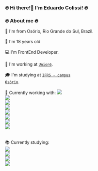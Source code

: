 ### 🔥 Hi there!👋 I'm Eduardo Colissi! 🔥

### 🔥 About me 🔥
📍 I'm from Osório, Rio Grande do Sul, Brazil. <br />
<br />
📆 I'm 18 years old <br />
<br />
💻 I'm FrontEnd Developer. <br />
<br />
🚀 I'm working at <code><a href='https://github.com/Union6'>Union6</a></code>. <br />
<br />
🎓 I'm studying at <code><a href='https://ifrs.edu.br/osorio/'>IFRS - campus Osório</a></code>. <br />
<br />
💾 Currently working with: <code><img src='https://img.shields.io/badge/HTML5-E34F26?style=for-the-badge&logo=html5&logoColor=white'/> <img src='https://img.shields.io/badge/CSS3-1572B6?style=for-the-badge&logo=css3&logoColor=white'/> <img src='https://img.shields.io/badge/Ant%20Design-1890FF?style=for-the-badge&logo=antdesign&logoColor=white' /> <img src='https://img.shields.io/badge/JavaScript-F7DF1E?style=for-the-badge&logo=javascript&logoColor=black'/> <img src='https://img.shields.io/badge/TypeScript-007ACC?style=for-the-badge&logo=typescript&logoColor=white'/> <img src='https://img.shields.io/badge/next.js-000000?style=for-the-badge&logo=nextdotjs&logoColor=white'/> <img src='https://img.shields.io/badge/Node.js-339933?style=for-the-badge&logo=nodedotjs&logoColor=white'/> <img src='https://img.shields.io/badge/React-20232A?style=for-the-badge&logo=react&logoColor=61DAFB'/> </code> <br />
<br />
📚 Currently studying: <code> <img src='https://img.shields.io/badge/firebase-ffca28?style=for-the-badge&logo=firebase&logoColor=black'/> <img src='https://img.shields.io/badge/Java-ED8B00?style=for-the-badge&logo=java&logoColor=white'/> <img src='https://img.shields.io/badge/PHP-777BB4?style=for-the-badge&logo=php&logoColor=white'/> <img src='https://img.shields.io/badge/Material--UI-0081CB?style=for-the-badge&logo=material-ui&logoColor=white'/> </code><br />
<br />
